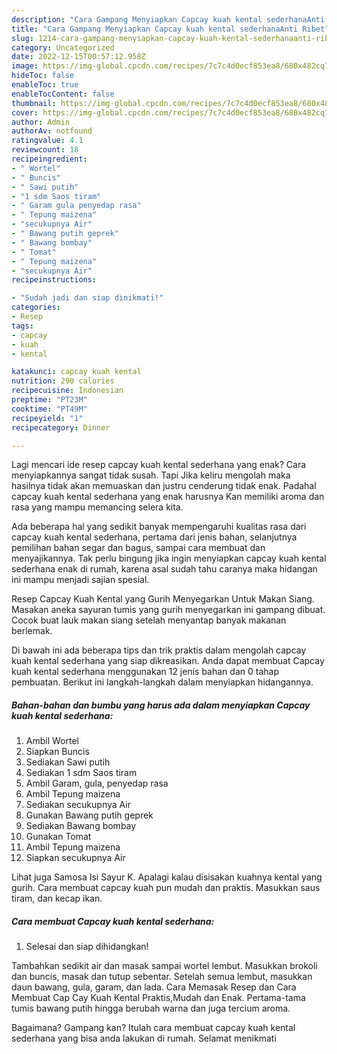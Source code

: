 ```yaml
---
description: "Cara Gampang Menyiapkan Capcay kuah kental sederhanaAnti Ribet"
title: "Cara Gampang Menyiapkan Capcay kuah kental sederhanaAnti Ribet"
slug: 1214-cara-gampang-menyiapkan-capcay-kuah-kental-sederhanaanti-ribet
category: Uncategorized
date: 2022-12-15T00:57:12.958Z
image: https://img-global.cpcdn.com/recipes/7c7c4d0ecf853ea8/680x482cq70/capcay-kuah-kental-sederhana-foto-resep-utama.jpg
hideToc: false
enableToc: true
enableTocContent: false
thumbnail: https://img-global.cpcdn.com/recipes/7c7c4d0ecf853ea8/680x482cq70/capcay-kuah-kental-sederhana-foto-resep-utama.jpg
cover: https://img-global.cpcdn.com/recipes/7c7c4d0ecf853ea8/680x482cq70/capcay-kuah-kental-sederhana-foto-resep-utama.jpg
author: Admin
authorAv: notfound
ratingvalue: 4.1
reviewcount: 18
recipeingredient:
- " Wortel"
- " Buncis"
- " Sawi putih"
- "1 sdm Saos tiram"
- " Garam gula penyedap rasa"
- " Tepung maizena"
- "secukupnya Air"
- " Bawang putih geprek"
- " Bawang bombay"
- " Tomat"
- " Tepung maizena"
- "secukupnya Air"
recipeinstructions:

- "Sudah jadi dan siap dinikmati!"
categories:
- Resep
tags:
- capcay
- kuah
- kental

katakunci: capcay kuah kental 
nutrition: 290 calories
recipecuisine: Indonesian
preptime: "PT23M"
cooktime: "PT49M"
recipeyield: "1"
recipecategory: Dinner

---
```



Lagi mencari ide resep capcay kuah kental sederhana yang enak? Cara menyiapkannya sangat tidak susah. Tapi Jika keliru mengolah maka hasilnya tidak akan memuaskan dan justru cenderung tidak enak. Padahal capcay kuah kental sederhana yang enak harusnya Kan memiliki aroma dan rasa yang mampu memancing selera kita.


Ada beberapa hal yang sedikit banyak mempengaruhi kualitas rasa dari capcay kuah kental sederhana, pertama dari jenis bahan, selanjutnya pemilihan bahan segar dan bagus, sampai cara membuat dan menyajikannya. Tak perlu bingung jika ingin menyiapkan capcay kuah kental sederhana enak di rumah, karena asal sudah tahu caranya maka hidangan ini mampu menjadi sajian spesial.

Resep Capcay Kuah Kental yang Gurih Menyegarkan Untuk Makan Siang. Masakan aneka sayuran tumis yang gurih menyegarkan ini gampang dibuat. Cocok buat lauk makan siang setelah menyantap banyak makanan berlemak.


Di bawah ini ada beberapa tips dan trik praktis dalam mengolah capcay kuah kental sederhana yang siap dikreasikan. Anda dapat membuat Capcay kuah kental sederhana menggunakan 12 jenis bahan dan 0 tahap pembuatan. Berikut ini langkah-langkah dalam menyiapkan hidangannya.

<!--inarticleads1-->

##### Bahan-bahan dan bumbu yang harus ada dalam menyiapkan Capcay kuah kental sederhana:

1. Ambil  Wortel
1. Siapkan  Buncis
1. Sediakan  Sawi putih
1. Sediakan 1 sdm Saos tiram
1. Ambil  Garam, gula, penyedap rasa
1. Ambil  Tepung maizena
1. Sediakan secukupnya Air
1. Gunakan  Bawang putih geprek
1. Sediakan  Bawang bombay
1. Gunakan  Tomat
1. Ambil  Tepung maizena
1. Siapkan secukupnya Air


Lihat juga Samosa Isi Sayur K. Apalagi kalau disisakan kuahnya kental yang gurih. Cara membuat capcay kuah pun mudah dan praktis. Masukkan saus tiram, dan kecap ikan. 

<!--inarticleads2-->

##### Cara membuat Capcay kuah kental sederhana:


1. Selesai dan siap dihidangkan!

Tambahkan sedikit air dan masak sampai wortel lembut. Masukkan brokoli dan buncis, masak dan tutup sebentar. Setelah semua lembut, masukkan daun bawang, gula, garam, dan lada. Cara Memasak Resep dan Cara Membuat Cap Cay Kuah Kental Praktis,Mudah dan Enak. Pertama-tama tumis bawang putih hingga berubah warna dan juga tercium aroma. 

Bagaimana? Gampang kan? Itulah cara membuat capcay kuah kental sederhana yang bisa anda lakukan di rumah. Selamat menikmati
